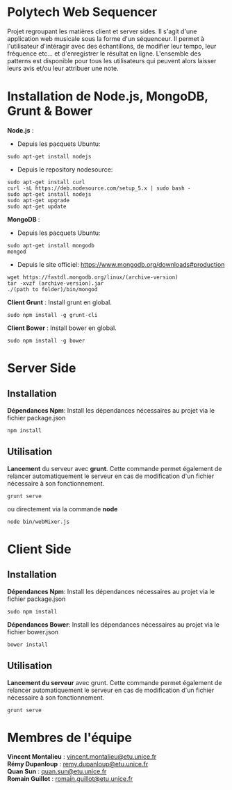 Polytech Web Sequencer
======================

Projet regroupant les matières client et server sides. Il s'agit d'une application web musicale sous la forme d'un séquenceur. Il permet à l'utilisateur d'intéragir avec des échantillons, de modifier leur tempo, leur fréquence etc... et d'enregistrer le résultat en ligne. L'ensemble des patterns est disponible pour tous les utilisateurs qui peuvent alors laisser leurs avis et/ou leur attribuer une note.


# Installation de Node.js, MongoDB, Grunt & Bower

**Node.js** :
  - Depuis les pacquets Ubuntu:
```
sudo apt-get install nodejs
```
  - Depuis le repository nodesource:
```
sudo apt-get install curl
curl -sL https://deb.nodesource.com/setup_5.x | sudo bash -
sudo apt-get install nodejs
sudo apt-get upgrade
sudo apt-get update
```

**MongoDB** :
  - Depuis les pacquets Ubuntu:
```
sudo apt-get install mongodb
mongod
```

  - Depuis le site officiel:
https://www.mongodb.org/downloads#production
```
wget https://fastdl.mongodb.org/linux/(archive-version)
tar -xvzf (archive-version).jar
./(path to folder)/bin/mongod
```

**Client Grunt** : Install grunt en global.
```
sudo npm install -g grunt-cli
```

**Client Bower** : Install bower en global.
```
sudo npm install -g bower
```

# Server Side

## Installation

**Dépendances Npm**: Install les dépendances nécessaires au projet via le
fichier package.json
```
npm install
```

## Utilisation

**Lancement** du serveur avec **grunt**. Cette commande permet également de relancer
automatiquement le serveur en cas de modification d'un fichier nécessaire à son
fonctionnement.
```
grunt serve
``` 
ou directement via la commande **node**
```
node bin/webMixer.js
```

# Client Side

## Installation

**Dépendances Npm**: Install les dépendances nécessaires au projet via le
fichier package.json
```
sudo npm install
```

**Dépendances Bower**: Install les dépendances nécessaires au projet via le
fichier bower.json
```
bower install
```

## Utilisation

**Lancement du serveur** avec grunt. Cette commande permet également de relancer
automatiquement le serveur en cas de modification d'un fichier nécessaire à son
fonctionnement.
```
grunt serve
``` 

# Membres de l'équipe
**Vincent Montalieu** : vincent.montalieu@etu.unice.fr</br>
**Rémy Dupanloup** : remy.dupanloup@etu.unice.fr</br>
**Quan Sun** : quan.sun@etu.unice.fr</br>
**Romain Guillot** : romain.guillot@etu.unice.fr
